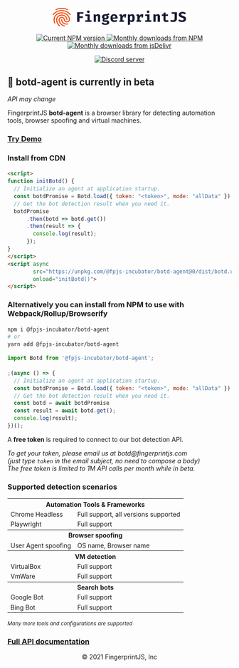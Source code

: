 <p align="center">
  <a href="https://fingerprintjs.com">
    <img src="resources/logo.svg" alt="FingerprintJS" width="312px" />
  </a>
</p>
<p align="center">
  <a href="https://www.npmjs.com/package/@fpjs-incubator/botd-agent">
    <img src="https://img.shields.io/npm/v/@fpjs-incubator/botd-agent.svg" alt="Current NPM version">
  </a>
  <a href="https://www.npmjs.com/package/@fpjs-incubator/botd-agent">
    <img src="https://img.shields.io/npm/dm/@fpjs-incubator/botd-agent.svg" alt="Monthly downloads from NPM">
  </a>
  <a href="https://www.jsdelivr.com/package/npm/@fpjs-incubator/botd-agent">
    <img src="https://img.shields.io/jsdelivr/npm/hm/@fpjs-incubator/botd-agent.svg" alt="Monthly downloads from jsDelivr">
  </a>
</p>
<p align="center">
  <a href="https://discord.gg/P6Ya76HkbF">
    <img src="https://img.shields.io/discord/852099967190433792?style=for-the-badge&label=Discord&logo=Discord&logoColor=white" alt="Discord server">
  </a>
</p>

## 🌱 botd-agent is currently in beta
_API may change_

FingerprintJS **botd-agent** is a browser library for detecting automation tools, browser spoofing and virtual machines.

### [Try Demo](https://example.com)

### Install from CDN

```html
<script>
function initBotd() {
  // Initialize an agent at application startup.
  const botdPromise = Botd.load({ token: "<token>", mode: "allData" })
  // Get the bot detection result when you need it.
  botdPromise
      .then(botd => botd.get())
      .then(result => {
        console.log(result);
      });
}
</script>
<script async 
        src="https://unpkg.com/@fpjs-incubator/botd-agent@0/dist/botd.umd.min.js" 
        onload="initBotd()">
</script>
```

### Alternatively you can install from NPM to use with Webpack/Rollup/Browserify

```bash
npm i @fpjs-incubator/botd-agent
# or
yarn add @fpjs-incubator/botd-agent
```

```js
import Botd from '@fpjs-incubator/botd-agent';

;(async () => {
  // Initialize an agent at application startup.
  const botdPromise = Botd.load({ token: "<token>", mode: "allData" })
  // Get the bot detection result when you need it.
  const botd = await botdPromise
  const result = await botd.get();
  console.log(result);
})();
```
A **free token** is required to connect to our bot detection API.

_To get your token, please email us at botd@fingerprintjs.com_
<br/>
_(just type `token` in the email subject, no need to compose a body)_
<br/>
_The free token is limited to 1M API calls per month while in beta._

### Supported detection scenarios

<table>
<tr>
  <th colspan="2">Automation Tools & Frameworks</th>
</tr>
<tr>
  <td>Chrome Headless</td>
  <td>Full support, all versions supported</td>
</tr>
<tr>
  <td>Playwright</td>
  <td>Full support</td>
</tr>
<tr>
  <th colspan="2">Browser spoofing</th>
</tr>
<tr>
  <td>User Agent spoofing</td>
  <td>OS name, Browser name</td>
</tr>
<tr>
  <th colspan="2">VM detection</th>
</tr>
<tr>
  <td>VirtualBox</td>
  <td>Full support</td>
</tr>
<tr>
  <td>VmWare</td>
  <td>Full support</td>
</tr>
<tr>
  <th colspan="2">Search bots</th>
</tr>
<tr>
  <td>Google Bot</td>
  <td>Full support</td>
</tr>
<tr>
  <td>Bing Bot</td>
  <td>Full support</td>
</tr>
</table>
<small><i>Many more tools and configurations are supported</i></small>

### [Full API documentation](docs/api.md)

<p align="center">
© 2021 FingerprintJS, Inc
</p>